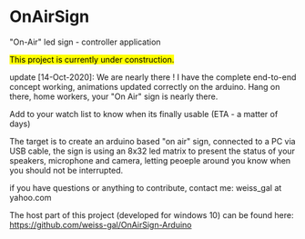 # OnAirSign
"On-Air" led sign - controller application

<mark>This project is currently under construction. </mark>

update [14-Oct-2020]: We are nearly there ! I have the complete end-to-end concept working, animations updated correctly on the arduino. 
Hang on there, home workers, your "On Air" sign is nearly there.

Add to your watch list to know when its finally usable (ETA - a matter of days)

The target is to create an arduino based "on air" sign, connected to a PC via USB cable, 
the sign is using an 8x32 led matrix to present the status of your speakers, microphone and camera, letting peoeple around you know when you should not be interrupted. 

if you have questions or anything to contribute, contact me: weiss_gal at yahoo.com

The host part of this project (developed for windows 10) can be found here: https://github.com/weiss-gal/OnAirSign-Arduino
